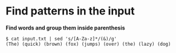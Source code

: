 # Find patterns in the input

__Find words and group them inside parenthesis__  

````
$ cat input.txt | sed 's/[A-Za-z]*/(&)/g'  
(The) (quick) (brown) (fox) (jumps) (over) (the) (lazy) (dog)
````

